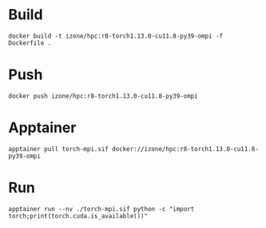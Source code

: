 # Build
```docker build -t izone/hpc:r8-torch1.13.0-cu11.8-py39-ompi -f Dockerfile .```

# Push
```docker push izone/hpc:r8-torch1.13.0-cu11.8-py39-ompi```

# Apptainer
```apptainer pull torch-mpi.sif docker://izone/hpc:r8-torch1.13.0-cu11.8-py39-ompi```

# Run
```apptainer run --nv ./torch-mpi.sif python -c "import torch;print(torch.cuda.is_available())"```

